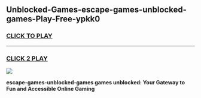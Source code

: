 
## Unblocked-Games-escape-games-unblocked-games-Play-Free-ypkk0
<h3>
<a href="https://premium76.site?title=escape-games-unblocked-games&ref=18A1">CLICK TO PLAY</a></h3>
<hr>

<h3>
<a href="https://premium76.site?title=escape-games-unblocked-games&ref=18A1">CLICK 2 PLAY</a>
  
</h3>

<a href="https://premium76.site?title=escape-games-unblocked-games&ref=18A1"><img src="https://clearcache.store/games.png"></a>


**escape-games-unblocked-games games unblocked: Your Gateway to Fun and Accessible Online Gaming**
